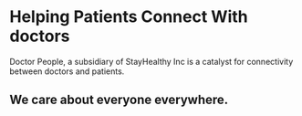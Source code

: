 # Helping Patients Connect With doctors

Doctor People, a subsidiary of StayHealthy Inc is a catalyst for connectivity between doctors and patients. 

## We care about everyone everywhere.

